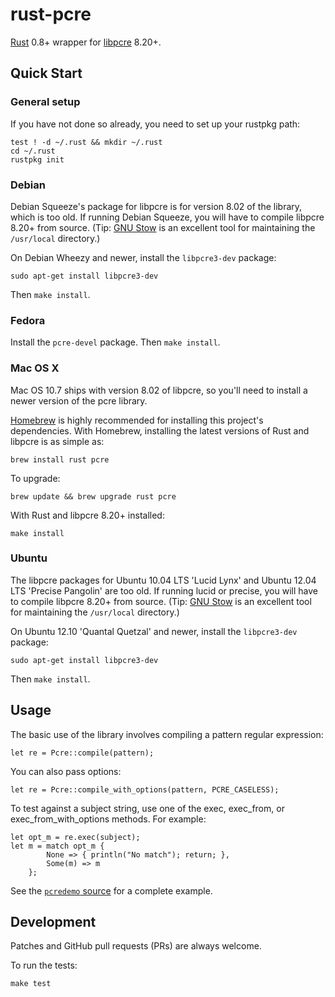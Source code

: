 # rust-pcre
[Rust](https://github.com/mozilla/rust) 0.8+ wrapper for [libpcre](http://pcre.org/) 8.20+.

## Quick Start

### General setup
If you have not done so already, you need to set up your rustpkg path:

    test ! -d ~/.rust && mkdir ~/.rust
    cd ~/.rust
    rustpkg init

### Debian

Debian Squeeze's package for libpcre is for version 8.02 of the library, which is too old. If running Debian Squeeze, you will have to compile libpcre 8.20+ from source. (Tip: [GNU Stow](http://www.gnu.org/software/stow/) is an excellent tool for maintaining the `/usr/local` directory.)

On Debian Wheezy and newer, install the `libpcre3-dev` package:

    sudo apt-get install libpcre3-dev

Then `make install`.


### Fedora

Install the `pcre-devel` package. Then `make install`.

### Mac OS X

Mac OS 10.7 ships with version 8.02 of libpcre, so you'll need to install a newer version of the pcre library.

[Homebrew](http://brew.sh/) is highly recommended for installing this project's dependencies. With Homebrew, installing the latest versions of Rust and libpcre is as simple as:

    brew install rust pcre

To upgrade:

    brew update && brew upgrade rust pcre

With Rust and libpcre 8.20+ installed:

    make install

### Ubuntu
The libpcre packages for Ubuntu 10.04 LTS 'Lucid Lynx' and Ubuntu 12.04 LTS 'Precise Pangolin' are too old. If running lucid or precise, you will have to compile libpcre 8.20+ from source. (Tip: [GNU Stow](http://www.gnu.org/software/stow/) is an excellent tool for maintaining the `/usr/local` directory.)

On Ubuntu 12.10 'Quantal Quetzal' and newer, install the `libpcre3-dev` package:

    sudo apt-get install libpcre3-dev

Then `make install`.

## Usage
The basic use of the library involves compiling a pattern regular expression:

    let re = Pcre::compile(pattern);

You can also pass options:

    let re = Pcre::compile_with_options(pattern, PCRE_CASELESS);

To test against a subject string, use one of the exec, exec_from, or exec_from_with_options methods. For example:

    let opt_m = re.exec(subject);
    let m = match opt_m {
            None => { println("No match"); return; },
            Some(m) => m
        };

See the [`pcredemo` source](https://github.com/cadencemarseille/rust-pcre/blob/master/src/pcredemo/main.rs) for a complete example.

## Development

Patches and GitHub pull requests (PRs) are always welcome.

To run the tests:

    make test
